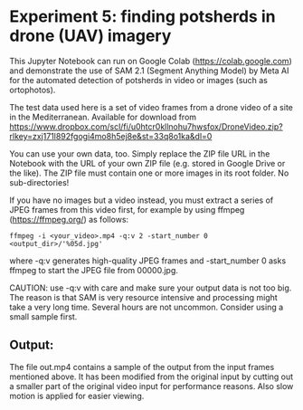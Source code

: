 # Experiment 5: finding potsherds in drone (UAV) imagery  

This Jupyter Notebook can run on Google Colab (https://colab.google.com) and demonstrate the use of SAM 2.1 (Segment Anything Model) by Meta AI for the automated detection of potsherds in video or images (such as ortophotos).

The test data used here is a set of video frames from a drone video of a site in the Mediterranean. Available for download from  https://www.dropbox.com/scl/fi/u0htcr0kllnohu7hwsfox/DroneVideo.zip?rlkey=zxj171l892fgogi4mo8h5ej8e&st=33q8o1ka&dl=0

You can use your own data, too. Simply replace the ZIP file URL in the Notebook with the URL of your own ZIP file (e.g. stored in Google Drive or the like). The ZIP file must contain one or more images in its root folder. No sub-directories!

If you have no images but a video instead, you must extract a series of JPEG frames from this video first, for example by using ffmpeg (https://ffmpeg.org/) as follows:

    ffmpeg -i <your_video>.mp4 -q:v 2 -start_number 0 <output_dir>/'%05d.jpg'

where -q:v generates high-quality JPEG frames and -start_number 0 asks ffmpeg to start the JPEG file from 00000.jpg.

CAUTION: use -q:v with care and make sure your output data is not too big. The reason is that SAM is very resource intensive and processing might take a very long time. Several hours are not uncommon. Consider using a small sample first.

## Output: 
The file out.mp4 contains a sample of the output from the input frames mentioned above. It has been modified from the original input by cutting out a smaller part of the original video input for performance reasons. Also slow motion is applied for easier viewing.
